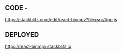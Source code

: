 ## CODE - 
https://stackblitz.com/edit/react-binmpv?file=src/App.js

## DEPLOYED
https://react-binmpv.stackblitz.io

